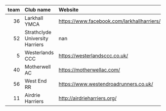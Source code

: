 |   team | Club name                       | Website                                    |
|-------:|:--------------------------------|:-------------------------------------------|
|     36 | Larkhall YMCA                   | https://www.facebook.com/larkhallharriers/ |
|     52 | Strathclyde University Harriers | nan                                        |
|      5 | Westerlands CCC                 | https://westerlandsccc.co.uk/              |
|     40 | Motherwell AC                   | https://motherwellac.com/                  |
|     56 | West End RR                     | https://www.westendroadrunners.co.uk/      |
|     11 | Airdrie Harriers                | http://airdrieharriers.org/                |
